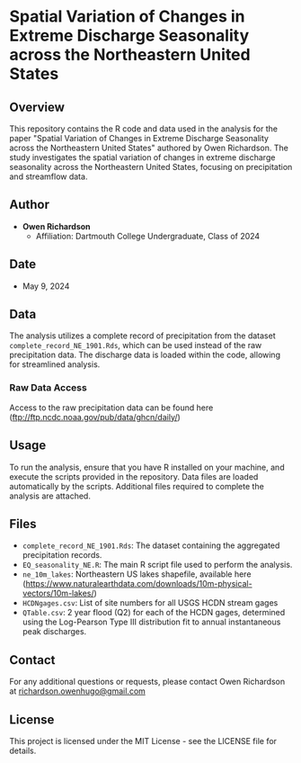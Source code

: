 # Spatial Variation of Changes in Extreme Discharge Seasonality across the Northeastern United States

## Overview
This repository contains the R code and data used in the analysis for the paper "Spatial Variation of Changes in Extreme Discharge Seasonality across the Northeastern United States" authored by Owen Richardson. 
The study investigates the spatial variation of changes in extreme discharge seasonality across the Northeastern United States, focusing on precipitation and streamflow data.

## Author
- **Owen Richardson**
  - Affiliation: Dartmouth College Undergraduate, Class of 2024

## Date
- May 9, 2024

## Data
The analysis utilizes a complete record of precipitation from the dataset `complete_record_NE_1901.Rds`, which can be used instead of the raw precipitation data. 
The discharge data is loaded within the code, allowing for streamlined analysis.

### Raw Data Access
Access to the raw precipitation data can be found here (ftp://ftp.ncdc.noaa.gov/pub/data/ghcn/daily/)

## Usage
To run the analysis, ensure that you have R installed on your machine, and execute the scripts provided in the repository. Data files are loaded automatically by the scripts.
Additional files required to complete the analysis are attached.

## Files
- `complete_record_NE_1901.Rds`: The dataset containing the aggregated precipitation records.
- `EQ_seasonality_NE.R`: The main R script file used to perform the analysis.
- `ne_10m_lakes`: Northeastern US lakes shapefile, available here (https://www.naturalearthdata.com/downloads/10m-physical-vectors/10m-lakes/)
- `HCDNgages.csv`: List of site numbers for all USGS HCDN stream gages
- `QTable.csv`: 2 year flood (Q2) for each of the HCDN gages, determined using the Log-Pearson Type III distribution fit to annual instantaneous peak discharges.

## Contact
For any additional questions or requests, please contact Owen Richardson at richardson.owenhugo@gmail.com

## License
This project is licensed under the MIT License - see the LICENSE file for details.
